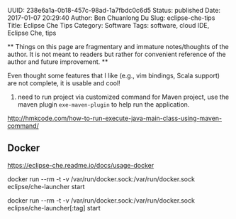 UUID: 238e6a1a-0b18-457c-98ad-1a7fbdc0c6d5
Status: published
Date: 2017-01-07 20:29:40
Author: Ben Chuanlong Du
Slug: eclipse-che-tips
Title: Eclipse Che Tips
Category: Software
Tags: software, cloud IDE, Eclipse Che, tips

**
Things on this page are
fragmentary and immature notes/thoughts of the author.
It is not meant to readers
but rather for convenient reference of the author and future improvement.
**

Even thought some features that I like (e.g., vim bindings, Scala support) 
are not complete,
it is usable and cool!

1. need to run project via customized command
for Maven project, use the maven plugin `exe-maven-plugin` to help run the application.

http://hmkcode.com/how-to-run-execute-java-main-class-using-maven-command/

## Docker

https://eclipse-che.readme.io/docs/usage-docker

docker run --rm -t -v /var/run/docker.sock:/var/run/docker.sock eclipse/che-launcher start

docker run --rm -t -v /var/run/docker.sock:/var/run/docker.sock eclipse/che-launcher[:tag] start

